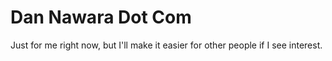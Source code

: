 Dan Nawara Dot Com
==================

Just for me right now, but I'll make it easier for other people if I see interest.
